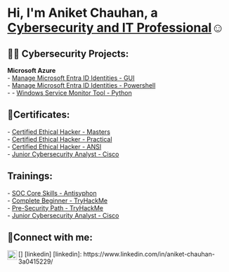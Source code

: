 <h1>Hi, I'm Aniket Chauhan, a <a href="https://www.linkedin.com/in/aniket-chauhan-3a0415229/">Cybersecurity and IT Professional</a>☺</h1>


<h2>👨‍💻 Cybersecurity Projects:</h2>
<b>Microsoft Azure</b>
<br>
- <a href="https://www.linkedin.com/pulse/copy-manage-microsoft-entra-id-identities-aniket-chauhan-5q8qc/">Manage Microsoft Entra ID Identities - GUI</a>
<br>
- <a href="https://www.linkedin.com/pulse/manage-microsoft-entra-id-identities-powershell-aniket-chauhan-jxxpc/">Manage Microsoft Entra ID Identities - Powershell</a>
<br>
- - <a href="https://www.linkedin.com/pulse/manage-microsoft-entra-id-identities-powershell-aniket-chauhan-jxxpc/">Windows Service Monitor Tool - Python</a>
<br>
<h2>📜Certificates:</h2>
- <a href="">Certified Ethical Hacker - Masters</a>
<br>
- <a href="">Certified Ethical Hacker - Practical</a>
<br>
- <a href="">Certified Ethical Hacker - ANSI</a>
<br>
- <a href="https://www.credly.com/badges/da2d0504-656f-490e-8280-0173fb923652/public_url">Junior Cybersecurity Analyst - Cisco</a>

<h2>Trainings:</h2>
- <a href="https://www.antisyphontraining.com/course/soc-core-skills-with-john-strand/">SOC Core Skills - Antisyphon</a>
<br>
- <a href="https://tryhackme-certificates.s3-eu-west-1.amazonaws.com/THM-CFXDZM2JRE.png">Complete Beginner - TryHackMe</a>
<br>
- <a href="https://tryhackme-certificates.s3-eu-west-1.amazonaws.com/THM-GSVIVK5BXO.png">Pre-Security Path - TryHackMe</a>
<br>
- <a href="https://www.credly.com/badges/da2d0504-656f-490e-8280-0173fb923652/public_url">Junior Cybersecurity Analyst - Cisco</a>

<h2>🤳Connect with me:</h2>
[<img align="left" alt="Aniket | LinkedIn" width="22px" src="https://cdn.jsdelivr.net/npm/simple-icons@v3/icons/linkedin.svg" />]
[linkedin]
[linkedin]: https://www.linkedin.com/in/aniket-chauhan-3a0415229/
